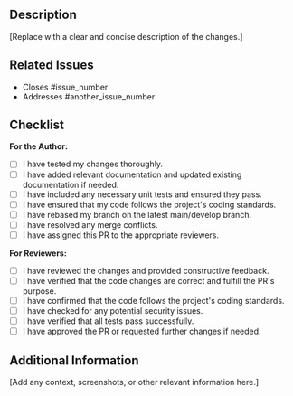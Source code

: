 <!-- Please provide a brief and clear description of the changes in this pull request. -->
## Description

[Replace with a clear and concise description of the changes.]

<!-- List any related issues by using GitHub issue references (e.g., #123). -->
## Related Issues

- Closes #issue_number
- Addresses #another_issue_number

<!-- Provide a checklist of tasks for the PR author and reviewers to complete. -->
## Checklist

**For the Author:**
- [ ] I have tested my changes thoroughly.
- [ ] I have added relevant documentation and updated existing documentation if needed.
- [ ] I have included any necessary unit tests and ensured they pass.
- [ ] I have ensured that my code follows the project's coding standards.
- [ ] I have rebased my branch on the latest main/develop branch.
- [ ] I have resolved any merge conflicts.
- [ ] I have assigned this PR to the appropriate reviewers.

**For Reviewers:**
- [ ] I have reviewed the changes and provided constructive feedback.
- [ ] I have verified that the code changes are correct and fulfill the PR's purpose.
- [ ] I have confirmed that the code follows the project's coding standards.
- [ ] I have checked for any potential security issues.
- [ ] I have verified that all tests pass successfully.
- [ ] I have approved the PR or requested further changes if needed.

<!-- Add any additional context or information about the changes if necessary. -->
## Additional Information

[Add any context, screenshots, or other relevant information here.]
